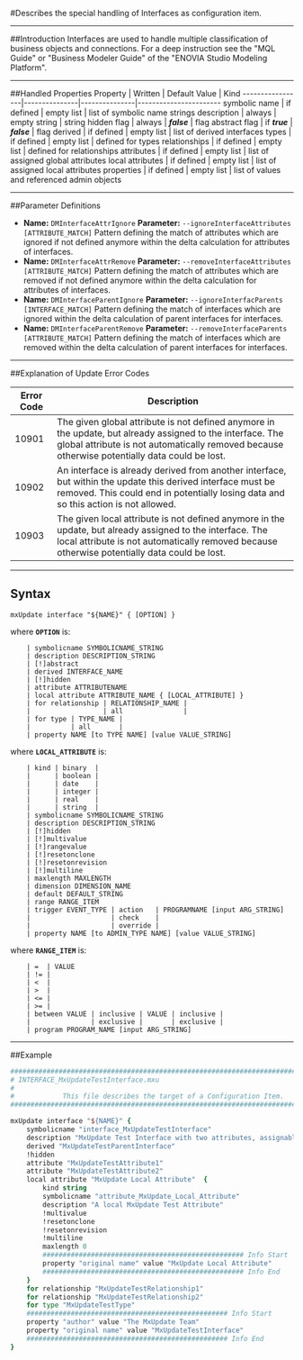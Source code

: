<!--
 *
 *  This file is part of MxUpdate <http://www.mxupdate.org>.
 *
 *  MxUpdate is a deployment tool for a PLM platform to handle
 *  administration objects as single update files (configuration item).
 *
 *  Copyright (C) 2008-2016 The MxUpdate Team
 *
 *  The Manual of MxUpdate is licensed under a CC BY-NC-SA 4.0 license
 *  (Creative Commons Attribution-NonCommercial-ShareAlike 4.0 
 *  International 4.0 license).
 *
 *  You should have received a copy of the license along with this
 *  work. If not, see <http://creativecommons.org/licenses/by-nc-sa/4.0/>.
 *
-->

#Describes the special handling of Interfaces as configuration item.

----
##Introduction
Interfaces are used to handle multiple classification of business objects and connections. For a deep instruction see the "MQL Guide" or "Business Modeler Guide" of the "ENOVIA Studio Modeling Platform".

----
##Handled Properties
Property         | Written       | Default Value | Kind
-----------------|---------------|---------------|-----------------------
symbolic name    | if defined    | empty list    | list of symbolic name strings
description      | always        | empty string  | string
hidden flag      | always        | ***false***   | flag
abstract flag    | if ***true*** | ***false***   | flag
derived          | if defined    | empty list    | list of derived interfaces
types            | if defined    | empty list    | defined for types
relationships    | if defined    | empty list    | defined for relationships
attributes       | if defined    | empty list    | list of assigned global attributes
local attributes | if defined    | empty list    | list of assigned local attributes
properties       | if defined    | empty list    | list of values and referenced admin objects

----
##Parameter Definitions
*   **Name:** `DMInterfaceAttrIgnore`
    **Parameter:** `‑‑ignoreInterfaceAttributes [ATTRIBUTE_MATCH]`
    Pattern defining the match of attributes which are ignored if not defined anymore within the delta calculation for attributes of interfaces.
*   **Name:** `DMInterfaceAttrRemove`
    **Parameter:** `‑‑removeInterfaceAttributes [ATTRIBUTE_MATCH]`
    Pattern defining the match of attributes which are removed if not defined anymore within the delta calculation for attributes of interfaces.
*   **Name:** `DMInterfaceParentIgnore`
    **Parameter:** `‑‑ignoreInterfacParents [INTERFACE_MATCH]`
    Pattern defining the match of interfaces which are ignored within the delta calculation of parent interfaces for interfaces.
*   **Name:** `DMInterfaceParentRemove`
    **Parameter:** `‑‑removeInterfaceParents [ATTRIBUTE_MATCH]`
    Pattern defining the match of interfaces which are removed within the delta calculation of parent interfaces for interfaces.

----
##Explanation of Update Error Codes

Error Code | Description
-----------|------------
10901      | The given global attribute is not defined anymore in the update, but already assigned to the interface. The global attribute is not automatically removed because otherwise potentially data could be lost.
10902      | An interface is already derived from another interface, but within the update this derived interface must be removed. This could end in potentially losing data and so this action is not allowed.
10903      | The given local attribute is not defined anymore in the update, but already assigned to the interface. The local attribute is not automatically removed because otherwise potentially data could be lost.

----
## Syntax
```
mxUpdate interface "${NAME}" { [OPTION] }
```
where **`OPTION`** is:
```
    | symbolicname SYMBOLICNAME_STRING
    | description DESCRIPTION_STRING
    | [!]abstract
    | derived INTERFACE_NAME
    | [!]hidden
    | attribute ATTRIBUTENAME
    | local attribute ATTRIBUTE_NAME { [LOCAL_ATTRIBUTE] }
    | for relationship | RELATIONSHIP_NAME |
    |                  | all               |
    | for type | TYPE_NAME |
    |          | all       |
    | property NAME [to TYPE NAME] [value VALUE_STRING]
```
where **`LOCAL_ATTRIBUTE`** is:
```
    | kind | binary  |
    |      | boolean |
    |      | date    |
    |      | integer |
    |      | real    |
    |      | string  |
    | symbolicname SYMBOLICNAME_STRING
    | description DESCRIPTION_STRING
    | [!]hidden
    | [!]multivalue
    | [!]rangevalue
    | [!]resetonclone
    | [!]resetonrevision
    | [!]multiline
    | maxlength MAXLENGTH
    | dimension DIMENSION_NAME
    | default DEFAULT_STRING
    | range RANGE_ITEM
    | trigger EVENT_TYPE | action   | PROGRAMNAME [input ARG_STRING]
    |                    | check    |
    |                    | override |
    | property NAME [to ADMIN_TYPE NAME] [value VALUE_STRING]
```
where **`RANGE_ITEM`** is:
```
    | =  | VALUE
    | != |
    | <  |
    | >  |
    | <= |
    | >= | 
    | between VALUE | inclusive | VALUE | inclusive |
    |               | exclusive |       | exclusive |
    | program PROGRAM_NAME [input ARG_STRING]
```

----
##Example
```tcl
################################################################################
# INTERFACE_MxUpdateTestInterface.mxu
#
#            This file describes the target of a Configuration Item.
################################################################################

mxUpdate interface "${NAME}" {
    symbolicname "interface_MxUpdateTestInterface"
    description "MxUpdate Test Interface with two attributes, assignable to one type and two relationships and one parent interface."
    derived "MxUpdateTestParentInterface"
    !hidden
    attribute "MxUpdateTestAttribute1"
    attribute "MxUpdateTestAttribute2"
    local attribute "MxUpdate Local Attribute"  {
        kind string
        symbolicname "attribute_MxUpdate_Local_Attribute"
        description "A local MxUpdate Test Attribute"
        !multivalue
        !resetonclone
        !resetonrevision
        !multiline
        maxlength 0
        ################################################## Info Start
        property "original name" value "MxUpdate Local Attribute"
        ################################################## Info End
    }
    for relationship "MxUpdateTestRelationship1"
    for relationship "MxUpdateTestRelationship2"
    for type "MxUpdateTestType"
    ################################################## Info Start
    property "author" value "The MxUpdate Team"
    property "original name" value "MxUpdateTestInterface"
    ################################################## Info End
}
```